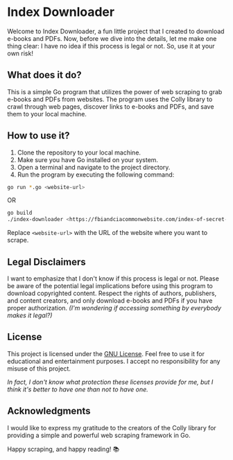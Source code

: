 # Index Downloader

Welcome to Index Downloader, a fun little project that I created to download e-books and PDFs. Now, before we dive into the details, let me make one thing clear: I have no idea if this process is legal or not. So, use it at your own risk!

## What does it do?

This is a simple Go program that utilizes the power of web scraping to grab e-books and PDFs from websites. The program uses the Colly library to crawl through web pages, discover links to e-books and PDFs, and save them to your local machine.

## How to use it?

1. Clone the repository to your local machine.
2. Make sure you have Go installed on your system.
3. Open a terminal and navigate to the project directory.
4. Run the program by executing the following command:

```sh
go run *.go <website-url>
```

OR

```sh
go build
./index-downloader <https://fbiandciacommonwebsite.com/index-of-secret-government-files>
```

Replace `<website-url>` with the URL of the website where you want to scrape.

## Legal Disclaimers

I want to emphasize that I don't know if this process is legal or not. Please be aware of the potential legal implications before using this program to download copyrighted content. Respect the rights of authors, publishers, and content creators, and only download e-books and PDFs if you have proper authorization. _(I'm wondering if accessing something by everybody makes it legal?)_

## License

This project is licensed under the [GNU License](LICENSE). Feel free to use it for educational and entertainment purposes. I accept no responsibility for any misuse of this project. 

_In fact, I don't know what protection these licenses provide for me, but I think it's better to have one than not to have one._

## Acknowledgments

I would like to express my gratitude to the creators of the Colly library for providing a simple and powerful web scraping framework in Go.

Happy scraping, and happy reading! 📚
